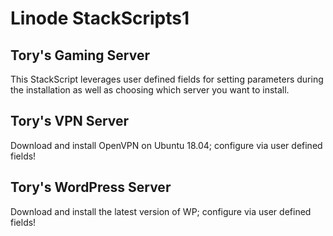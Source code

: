 # Linode StackScripts1

## Tory's Gaming Server
This StackScript leverages user defined fields for setting parameters during the installation as well as choosing which server you want to install.


## Tory's VPN Server
Download and install OpenVPN on Ubuntu 18.04; configure via user defined fields!


## Tory's WordPress Server
Download and install the latest version of WP; configure via user defined fields!

